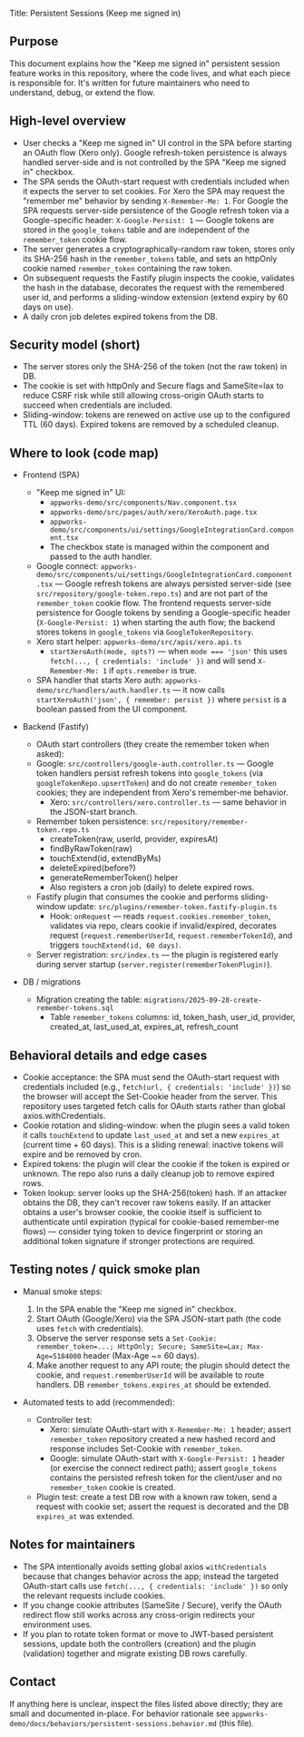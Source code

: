 Title: Persistent Sessions (Keep me signed in)

## Purpose

This document explains how the "Keep me signed in" persistent session feature works in this repository, where the code lives, and what each piece is responsible for. It's written for future maintainers who need to understand, debug, or extend the flow.

## High-level overview

- User checks a "Keep me signed in" UI control in the SPA before starting an OAuth flow (Xero only). Google refresh-token persistence is always handled server-side and is not controlled by the SPA "Keep me signed in" checkbox.
- The SPA sends the OAuth-start request with credentials included when it expects the server to set cookies. For Xero the SPA may request the "remember me" behavior by sending `X-Remember-Me: 1`. For Google the SPA requests server-side persistence of the Google refresh token via a Google-specific header: `X-Google-Persist: 1` — Google tokens are stored in the `google_tokens` table and are independent of the `remember_token` cookie flow.
- The server generates a cryptographically-random raw token, stores only its SHA-256 hash in the `remember_tokens` table, and sets an httpOnly cookie named `remember_token` containing the raw token.
- On subsequent requests the Fastify plugin inspects the cookie, validates the hash in the database, decorates the request with the remembered user id, and performs a sliding-window extension (extend expiry by 60 days on use).
- A daily cron job deletes expired tokens from the DB.

## Security model (short)

- The server stores only the SHA-256 of the token (not the raw token) in DB.
- The cookie is set with httpOnly and Secure flags and SameSite=lax to reduce CSRF risk while still allowing cross-origin OAuth starts to succeed when credentials are included.
- Sliding-window: tokens are renewed on active use up to the configured TTL (60 days). Expired tokens are removed by a scheduled cleanup.

## Where to look (code map)

- Frontend (SPA)
  - "Keep me signed in" UI:
    - `appworks-demo/src/components/Nav.component.tsx`
    - `appworks-demo/src/pages/auth/xero/XeroAuth.page.tsx`
    - `appworks-demo/src/components/ui/settings/GoogleIntegrationCard.component.tsx`
    - The checkbox state is managed within the component and passed to the auth handler.
  - Google connect: `appworks-demo/src/components/ui/settings/GoogleIntegrationCard.component.tsx` — Google refresh tokens are always persisted server-side (see `src/repository/google-token.repo.ts`) and are not part of the `remember_token` cookie flow. The frontend requests server-side persistence for Google tokens by sending a Google-specific header (`X-Google-Persist: 1`) when starting the auth flow; the backend stores tokens in `google_tokens` via `GoogleTokenRepository`.
  - Xero start helper: `appworks-demo/src/apis/xero.api.ts`
    - `startXeroAuth(mode, opts?)` — when `mode === 'json'` this uses `fetch(..., { credentials: 'include' })` and will send `X-Remember-Me: 1` if `opts.remember` is true.
  - SPA handler that starts Xero auth: `appworks-demo/src/handlers/auth.handler.ts` — it now calls `startXeroAuth('json', { remember: persist })` where `persist` is a boolean passed from the UI component.

- Backend (Fastify)
  - OAuth start controllers (they create the remember token when asked):
  - Google: `src/controllers/google-auth.controller.ts` — Google token handlers persist refresh tokens into `google_tokens` (via `googleTokenRepo.upsertToken`) and do not create `remember_token` cookies; they are independent from Xero's remember-me behavior.
    - Xero: `src/controllers/xero.controller.ts` — same behavior in the JSON-start branch.
  - Remember token persistence: `src/repository/remember-token.repo.ts`
    - createToken(raw, userId, provider, expiresAt)
    - findByRawToken(raw)
    - touchExtend(id, extendByMs)
    - deleteExpired(before?)
    - generateRememberToken() helper
    - Also registers a cron job (daily) to delete expired rows.
  - Fastify plugin that consumes the cookie and performs sliding-window update: `src/plugins/remember-token.fastify-plugin.ts`
    - Hook: `onRequest` — reads `request.cookies.remember_token`, validates via repo, clears cookie if invalid/expired, decorates request (`request.rememberUserId`, `request.rememberTokenId`), and triggers `touchExtend(id, 60 days)`.
  - Server registration: `src/index.ts` — the plugin is registered early during server startup (`server.register(rememberTokenPlugin)`).

- DB / migrations
  - Migration creating the table: `migrations/2025-09-28-create-remember-tokens.sql`
    - Table `remember_tokens` columns: id, token_hash, user_id, provider, created_at, last_used_at, expires_at, refresh_count

## Behavioral details and edge cases

- Cookie acceptance: the SPA must send the OAuth-start request with credentials included (e.g., `fetch(url, { credentials: 'include' })`) so the browser will accept the Set-Cookie header from the server. This repository uses targeted fetch calls for OAuth starts rather than global axios.withCredentials.
- Cookie rotation and sliding-window: when the plugin sees a valid token it calls `touchExtend` to update `last_used_at` and set a new `expires_at` (current time + 60 days). This is a sliding renewal: inactive tokens will expire and be removed by cron.
- Expired tokens: the plugin will clear the cookie if the token is expired or unknown. The repo also runs a daily cleanup job to remove expired rows.
- Token lookup: server looks up the SHA-256(token) hash. If an attacker obtains the DB, they can't recover raw tokens easily. If an attacker obtains a user's browser cookie, the cookie itself is sufficient to authenticate until expiration (typical for cookie-based remember-me flows) — consider tying token to device fingerprint or storing an additional token signature if stronger protections are required.

## Testing notes / quick smoke plan

- Manual smoke steps:
  1.  In the SPA enable the "Keep me signed in" checkbox.
  2.  Start OAuth (Google/Xero) via the SPA JSON-start path (the code uses `fetch` with credentials).
  3.  Observe the server response sets a `Set-Cookie: remember_token=...; HttpOnly; Secure; SameSite=Lax; Max-Age=5184000` header (Max-Age ~= 60 days).
  4.  Make another request to any API route; the plugin should detect the cookie, and `request.rememberUserId` will be available to route handlers. DB `remember_tokens.expires_at` should be extended.

- Automated tests to add (recommended):
  - Controller test:
    - Xero: simulate OAuth-start with `X-Remember-Me: 1` header; assert `remember_token` repository created a new hashed record and response includes Set-Cookie with `remember_token`.
    - Google: simulate OAuth-start with `X-Google-Persist: 1` header (or exercise the connect redirect path); assert `google_tokens` contains the persisted refresh token for the client/user and no `remember_token` cookie is created.
  - Plugin test: create a test DB row with a known raw token, send a request with cookie set; assert the request is decorated and the DB `expires_at` was extended.

## Notes for maintainers

- The SPA intentionally avoids setting global axios `withCredentials` because that changes behavior across the app; instead the targeted OAuth-start calls use `fetch(..., { credentials: 'include' })` so only the relevant requests include cookies.
- If you change cookie attributes (SameSite / Secure), verify the OAuth redirect flow still works across any cross-origin redirects your environment uses.
- If you plan to rotate token format or move to JWT-based persistent sessions, update both the controllers (creation) and the plugin (validation) together and migrate existing DB rows carefully.

## Contact

If anything here is unclear, inspect the files listed above directly; they are small and documented in-place. For behavior rationale see `appworks-demo/docs/behaviors/persistent-sessions.behavior.md` (this file).

